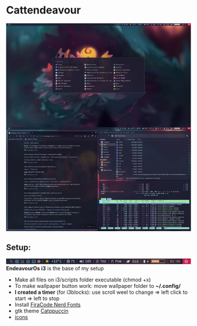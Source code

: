 # Cattendeavour
![Desktop](rofi_foto.jpg)
## Setup:
![Desktop](barra.png)
**EndeavourOs i3** is the base of my setup
* Make all files on i3/scripts folder executable (chmod +x)
* To make wallpaper button work: move wallpaper folder to **~/.config/**
* **I created a timer** (for i3blocks): use scroll weel to change => left click to start => left to stop
* Install [FiraCode Nerd Fonts](https://www.nerdfonts.com/font-downloads)
* gtk theme [Catppuccin](https://aur.archlinux.org/packages/catppuccin-gtk-theme-mocha)
* [icons](https://github.com/ljmill/catppuccin-icons)
